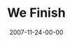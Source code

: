 ---
layout: message
category: message
series: "Context"
title: "We Finish"
date: 2007-11-24-00-00
message_id: 470
audio: "http://s3.amazonaws.com/crossroads-media/media/legacy/mp3/Context_03_We_Finish_11_25_07_Brian_Tome.mp3"
audio-duration: "44:42"
explicit: "N"
---
